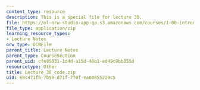 ```yaml
---
content_type: resource
description: This is a special file for lecture 30.
file: https://ol-ocw-studio-app-qa.s3.amazonaws.com/courses/1-00-introduction-to-computers-and-engineering-problem-solving-spring-2012/68c471fb7b98d71f770fea60855229c5_Lecture_30_code.zip
file_type: application/zip
learning_resource_types:
- Lecture Notes
ocw_type: OCWFile
parent_title: Lecture Notes
parent_type: CourseSection
parent_uid: cfe95031-1d4d-a15d-46b1-ed49c9bb355d
resourcetype: Other
title: Lecture_30_code.zip
uid: 68c471fb-7b98-d71f-770f-ea60855229c5
---
```

